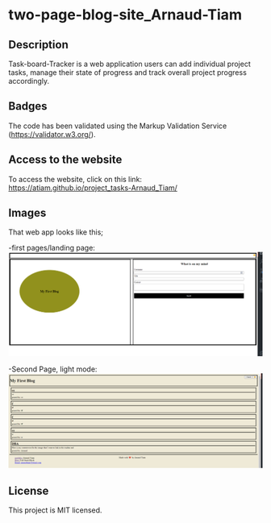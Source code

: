 # two-page-blog-site_Arnaud-Tiam

## Description
Task-board-Tracker is a web application users can add individual project tasks, manage their state of progress and track overall project progress accordingly.


## Badges
The code has been validated using the Markup Validation Service (https://validator.w3.org/).

## Access to the website
To access the website, click on this link:
https://atiam.github.io/project_tasks-Arnaud_Tiam/

## Images
That web app looks like this;

-first pages/landing page:
![alt text](https://github.com/Atiam/two-page-blog-site_Arnaud-Tiam/blob/main/assets/images/FirstPage.png)

-Second Page, light mode:
![alt text](https://github.com/Atiam/two-page-blog-site_Arnaud-Tiam/blob/main/assets/images/SecondPage.png)



## License
This project is MIT licensed.